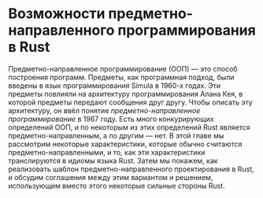# Возможности предметно-направленного программирования в Rust

Предметно-направленное программирование (ООП) — это способ построения программ. Предметы, как программная подход, были введены в язык программирования Simula в 1960-х годах. Эти предметы повлияли на архитектуру программирования Алана Кея, в которой предметы передают сообщения друг другу. Чтобы описать эту архитектуру, он ввёл понятие *предметно-направленное программирование* в 1967 году. Есть много конкурирующих определений ООП, и по некоторым из этих определений Rust является предметно-направленным, а по другим — нет. В этой главе мы рассмотрим некоторые характеристики, которые обычно считаются предметно-направленными, и то, как эти характеристики транслируются в идиомы языка Rust. Затем мы покажем, как реализовать шаблон предметно-направленного проектирования в Rust, и обсудим соглашения между этим вариантом и решением, использующим вместо этого некоторые сильные стороны Rust.
